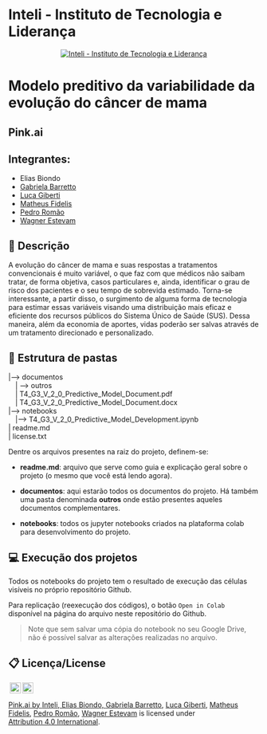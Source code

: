 # Inteli - Instituto de Tecnologia e Liderança 

<p align="center">
<a href= "https://www.inteli.edu.br/"><img src="https://www.inteli.edu.br/wp-content/uploads/2021/08/20172028/marca_1-2.png" alt="Inteli - Instituto de Tecnologia e Liderança" border="0"></a>
</p>

# Modelo preditivo da variabilidade da evolução do câncer de mama

## Pink.ai

## Integrantes: 
- Elias Biondo
- <a href="https://www.linkedin.com/in/gabriela-barretto99/">Gabriela Barretto</a>
- <a href="www.linkedin.com/in/luca-giberti-63a4ab231">Luca Giberti</a>
- <a href="https://www.linkedin.com/in/matheus-fidelis-680520232/">Matheus Fidelis</a>
- <a href="https://www.linkedin.com/in/pedro-rom%C3%A3o-734b4920a/">Pedro Romão</a>
- <a href="https://www.linkedin.com/in/wagner-estevam-613002232/">Wagner Estevam</a>

## 📝 Descrição

A evolução do câncer de mama e suas respostas a tratamentos convencionais é muito variável, o que faz com que médicos não saibam tratar, de forma objetiva, casos particulares e, ainda, identificar o grau de risco dos pacientes e o seu tempo de sobrevida estimado. Torna-se interessante, a partir disso, o surgimento de alguma forma de tecnologia para estimar essas variáveis visando uma distribuição mais eficaz e eficiente dos recursos públicos do Sistema Único de Saúde (SUS). Dessa maneira, além da economia de aportes, vidas poderão ser salvas através de um tratamento direcionado e personalizado.


## 📁 Estrutura de pastas

|--> documentos<br>
  &emsp;| --> outros <br>
  &emsp;| T4_G3_V_2_0_Predictive_Model_Document.pdf<br>
  &emsp;| T4_G3_V_2_0_Predictive_Model_Document.docx<br>
|--> notebooks<br>
  &emsp;|--> T4_G3_V_2_0_Predictive_Model_Development.ipynb<br>
| readme.md<br>
| license.txt

Dentre os arquivos presentes na raiz do projeto, definem-se:

- <b>readme.md</b>: arquivo que serve como guia e explicação geral sobre o projeto (o mesmo que você está lendo agora).

- <b>documentos</b>: aqui estarão todos os documentos do projeto. Há também uma pasta denominada <b>outros</b> onde estão presentes aqueles documentos complementares.

- <b>notebooks</b>: todos os jupyter notebooks criados na plataforma colab para desenvolvimento do projeto.

## 💻 Execução dos projetos

Todos os notebooks do projeto tem o resultado de execução das células visíveis no próprio repositório Github.

Para replicação (reexecução dos códigos), o botão `Open in Colab` disponível na página do arquivo neste repositório do Github.
> Note que sem salvar uma cópia do notebook no seu Google Drive, não é possível salvar as alterações realizadas no arquivo.

## 📋 Licença/License

<img style="height:22px!important;margin-left:3px;vertical-align:text-bottom;" src="https://mirrors.creativecommons.org/presskit/icons/cc.svg?ref=chooser-v1"><img style="height:22px!important;margin-left:3px;vertical-align:text-bottom;" src="https://mirrors.creativecommons.org/presskit/icons/by.svg?ref=chooser-v1"><p xmlns:cc="http://creativecommons.org/ns#" xmlns:dct="http://purl.org/dc/terms/"><a property="dct:title" rel="cc:attributionURL" href="https://github.com/2022M3T4-Inteli/Pink.ai">Pink.ai by <a rel="cc:attributionURL dct:creator" property="cc:attributionName" href="https://github.com/InteliProjects/.github/blob/main/profile/README.md">Inteli, Elias Biondo, <a href="https://www.linkedin.com/in/gabriela-barretto99/">Gabriela Barretto</a>, <a href="www.linkedin.com/in/luca-giberti-63a4ab231">Luca Giberti</a>, <a href="https://www.linkedin.com/in/matheus-fidelis-680520232/">Matheus Fidelis</a>, <a href="https://www.linkedin.com/in/pedro-rom%C3%A3o-734b4920a/">Pedro Romão</a>, <a href="https://www.linkedin.com/in/wagner-estevam-613002232/">Wagner Estevam</a> is licensed under <a href="http://creativecommons.org/licenses/by/4.0/?ref=chooser-v1" target="_blank" rel="license noopener noreferrer" style="display:inline-block;">Attribution 4.0 International</a>.</p>
